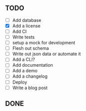 ## TODO

- [ ] Add database
- [x] Add a license
- [ ] Add CI
- [ ] Write tests
- [ ] setup a mock for development
- [ ] Flesh out schema
- [ ] Write out json data or automate it
- [ ] Add a CLI?
- [ ] Add documentation
- [ ] Add a demo
- [ ] Add a changelog
- [ ] Deploy
- [ ] Write a blog post

## DONE
